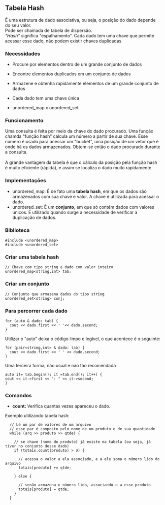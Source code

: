 ## Tabela Hash

É uma estrutura de dado associativa, ou seja, o posição do dado depende do seu valor. <br> Pode ser chamada de tabela de dispersão. <br> _"Hash"_ significa "espalhamento". Cada dado tem uma chave que permite acessar esse dado, não podem existir chaves duplicadas.

### Necessidades

- Procure por elementos dentro de um grande conjunto de dados
- Encontre elementos duplicados em um conjunto de dados
- Armazene e obtenha rapidamente elementos de um grande conjunto de dados

- Cada dado tem uma chave única
- unordered_map x unordered_set

### Funcionamento

Uma consulta é feita por meio da chave do dado procurado. Uma função chamda "função hash" calcula um número a partir de sua chave. Esse número é usado para acessar um "bucket", uma ṕosição de um vetor que é onde há os dados armazenados. Obtem-se então o dado procurado durante a consulta. <br> <br> A grande vantagem da tabela é que o cálculo da posição pela função hash é muito eficiente (rápida), e assim se localiza o dado muito rapidamente.

### Implementações

- unordered_map: É de fato uma **tabela hash**, em que os dados são armazenados com sua chave e valor. A chave é utilizada para acessar o dado.
- unordered_set: É um **conjunto**, em que só contém dados com valores únicos. É utilizado quando surge a necessidade de verificar a duplicação de dados.

### Biblioteca 

```
#include <unordered_map>
#include <unordered_set>
```
### Criar uma tabela hash
```
// Chave com tipo string e dado com valor inteiro
unordered_map<string,int> tab;
```
### Criar um conjunto
```
// Conjunto que armazena dados do tipo string
unordered_set<string> conj;
```
### Para percorrer cada dado 
```
for (auto & dado: tab) {
  cout << dado.first << ' '<< dado.second;
}
```
Utilizar o "auto" deixa o código limpo e legível, o que acontece é o seguinte:
```
for (pair<string,int> & dado: tab) {
  cout << dado.first << ' ' << dado.second; 
}
```
Uma terceira forma, não usual e não tão recomendada
```
auto it= tab.begin(); it =tab.end(); it++) {
cout << it->first << ": " << it->second;
}
```
### Comandos

- **count:** Verifica quantas vezes apareceu o dado.

Exemplo utilizando tabela hash:
```
  // Lê um par de valores de um arquivo
  // esse par é composto pelo nome de um produto e de sua quantidade
  while (arq >> produto >> qtde) {
  
    // se chave (nome do produto) já existe na tabela (ou seja, já tiver no conjunto desse dado)
    if (totais.count(produto) > 0) {
    
      // acessa o valor a ela associado, e a ele soma o número lido do arquivo
      totais[produto] += qtde;
      
    } else {
    
      // senão armazena o número lido, associando-o a esse produto
      totais[produto] = qtde;
    }
  }
```
